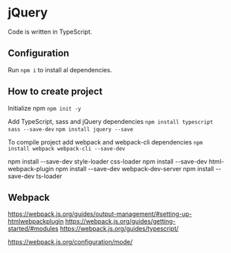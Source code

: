 # jQuery

Code is written in TypeScript.

## Configuration

Run `npm i` to install al dependencies.

## How to create project

Initialize npm
`npm init -y`

Add TypeScript, sass and jQuery dependencies
`npm install typescript sass --save-dev`
`npm install jquery --save`

To compile project add webpack and webpack-cli dependencies
`npm install webpack webpack-cli --save-dev`

npm install --save-dev style-loader css-loader
npm install --save-dev html-webpack-plugin
npm install --save-dev webpack-dev-server
npm install --save-dev ts-loader

## Webpack

https://webpack.js.org/guides/output-management/#setting-up-htmlwebpackplugin
https://webpack.js.org/guides/getting-started/#modules
https://webpack.js.org/guides/typescript/

https://webpack.js.org/configuration/mode/

